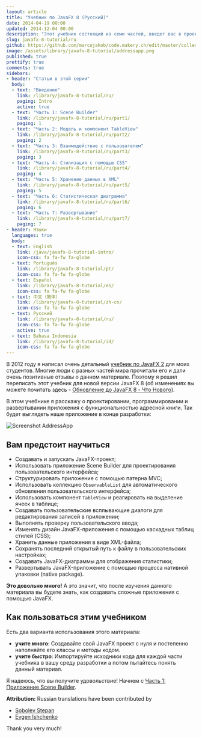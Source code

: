 ```yaml
---
layout: article
title: "Учебник по JavaFX 8 (Русский)"
date: 2014-04-19 00:00
updated: 2014-12-04 00:00
description: "Этот учебник состоящий из семи частей, введет вас в проектирование, программирование и развертывание приложения Адресной книги, с помощью JavaFX"
slug: javafx-8-tutorial/ru
github: https://github.com/marcojakob/code.makery.ch/edit/master/collections/library/javafx-8-tutorial-ru.md
image: /assets/library/javafx-8-tutorial/addressapp.png
published: true
prettify: true
comments: true
sidebars:
- header: "Статьи в этой серии"
  body:
  - text: "Введение"
    link: /library/javafx-8-tutorial/ru/
    paging: Intro
    active: true
  - text: "Часть 1: Scene Builder"
    link: /library/javafx-8-tutorial/ru/part1/
    paging: 1
  - text: "Часть 2: Модель и компонент TableView"
    link: /library/javafx-8-tutorial/ru/part2/
    paging: 2
  - text: "Часть 3: Взаимодействие с пользователем"
    link: /library/javafx-8-tutorial/ru/part3/
    paging: 3
  - text: "Часть 4: Стилизация с помощью CSS"
    link: /library/javafx-8-tutorial/ru/part4/
    paging: 4
  - text: "Часть 5: Хранение данных в XML"
    link: /library/javafx-8-tutorial/ru/part5/
    paging: 5
  - text: "Часть 6: Статистическая диаграмма"
    link: /library/javafx-8-tutorial/ru/part6/
    paging: 6
  - text: "Часть 7: Развертывание"
    link: /library/javafx-8-tutorial/ru/part7/
    paging: 7
- header: Языки
  languages: true
  body:
  - text: English
    link: /java/javafx-8-tutorial-intro/
    icon-css: fa fa-fw fa-globe
  - text: Português
    link: /library/javafx-8-tutorial/pt/
    icon-css: fa fa-fw fa-globe
  - text: Español
    link: /library/javafx-8-tutorial/es/
    icon-css: fa fa-fw fa-globe
  - text: 中文（简体）
    link: /library/javafx-8-tutorial/zh-cn/
    icon-css: fa fa-fw fa-globe
  - text: Русский
    link: /library/javafx-8-tutorial/ru/
    icon-css: fa fa-fw fa-globe
    active: true
  - text: Bahasa Indonesia
    link: /library/javafx-8-tutorial/id/
    icon-css: fa fa-fw fa-globe
---
```


В 2012 году я написал очень детальный [учебник по JavaFX 2](http://code.makery.ch/java/javafx-2-tutorial-intro/) для моих студентов. Многие люди с разных частей мира прочитали его и дали очень позитивные отзывы о данном материале. Поэтому я решил переписать этот учебник для новой версии JavaFX 8 (об изменениях вы можете почитать здесь - [Обновление до JavaFX 8 - Что Нового](http://code.makery.ch/blog/update-to-javafx-8-whats-new/ "Update to JavaFX 8 - What's New")).

В этом учебнике я расскажу о проектировании, программировании и развертывании приложения с функциональностью адресной книги. Так будет выглядеть наше приложение в конце разработки:

![Screenshot AddressApp](http://code.makery.ch/assets/library/javafx-8-tutorial/addressapp.png "AdressApp")


## Вам предстоит научиться

- Создавать и запускать JavaFX-проект;
- Использовать приложение Scene Builder для проектирования пользовательского интерфейса;
- Структурировать приложение с помощью патерна MVC;
- Использовать коллекцию `ObservableList` для автоматического обновления пользовательского интерфейса;
- Использовать компонент `TableView` и реагировать на выделение ячеек в таблице;
- Создавать пользовательские всплывающие диалоги для редактирования записей в приложении;
- Выполнять проверку пользовательского ввода;
- Изменять дизайн JavaFX-приложения с помощью каскадных таблиц стилей (CSS);
- Хранить данные приложения в виде XML-файла;
- Сохранять последний открытый путь к файлу в пользовательских настройках;
- Создавать JavaFX-диаграммы для отображения статистики;
- Развертывать JavaFX-приложение с помощью процесса нативной упаковки (native package).

**Это довольно много!** А это значит, что после изучения данного материала вы будете знать, как создавать сложные приложения с помощью JavaFX.


## Как пользоваться этим учебником

Есть два варианта использования этого материала:

- **учите много**: Создавайте свой JavaFX проект с нуля и постепенно наполняйте его классы и методы кодом.
- **учите быстро**: Импортируйте исходники кода для каждой части учебника в вашу среду разработки а потом пытайтесь понять данный материал.

Я надеюсь, что вы получите удовольствие! Начнем с [Часть 1: Приложение Scene Builder](/library/javafx-8-tutorial/ru/part1/ "Part 1: Scene Builder.").

<div class="alert alert-success">
  <strong><i class="fa fa-trophy"></i> Attribution:</strong> Russian translations have been contributed by 
  <ul>
    <li><a href="https://github.com/sobolevstp" class="alert-link">Sobolev Stepan</a></li> 
    <li><a href="https://github.com/eugenedotru" class="alert-link">Evgen Ishchenko</a></li> 
  </ul>
  Thank you very much!
</div>

